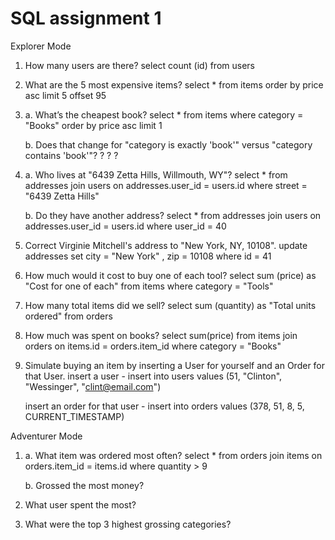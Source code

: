 # SQL assignment 1
Explorer Mode

1. How many users are there?
    select count (id) from users

2. What are the 5 most expensive items?
    select * from items order by price asc limit 5 offset 95

3. a. What’s the cheapest book?
        select * from items where category = "Books" order by price asc limit 1

    b. Does that change for "category is exactly 'book'" versus "category contains 'book'"?
        ?   ?   ?

4. a. Who lives at "6439 Zetta Hills, Willmouth, WY"? 
        select * from addresses join users on addresses.user_id = users.id where street = "6439 Zetta Hills"

    b. Do they have another address?
        select * from addresses join users on addresses.user_id = users.id where user_id = 40

5. Correct Virginie Mitchell's address to "New York, NY, 10108".
    update addresses set city = "New York" , zip = 10108 where id = 41

6. How much would it cost to buy one of each tool?
    select sum (price) as "Cost for one of each" from items where category = "Tools"

7. How many total items did we sell?
    select sum (quantity) as "Total units ordered" from orders

8. How much was spent on books?
    select sum(price) from items join orders on items.id = orders.item_id where category = "Books"


9. Simulate buying an item by inserting a User for yourself and an Order for that User.
    insert a user - 
    insert into users values (51, "Clinton", "Wessinger", "clint@email.com")

    insert an order for that user - 
    insert into orders values (378, 51, 8, 5, CURRENT_TIMESTAMP)


Adventurer Mode

1. a. What item was ordered most often? 
        select * from orders join items on orders.item_id = items.id where quantity > 9

    b. Grossed the most money?

2. What user spent the most?

3. What were the top 3 highest grossing categories?
